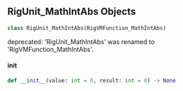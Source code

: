 ## RigUnit_MathIntAbs Objects

```python
class RigUnit_MathIntAbs(RigVMFunction_MathIntAbs)
```

deprecated: 'RigUnit_MathIntAbs' was renamed to 'RigVMFunction_MathIntAbs'.

<a id="unreal.RigUnit_MathIntAbs.__init__"></a>

#### __init__

```python
def __init__(value: int = 0, result: int = 0) -> None
```

<a id="unreal.RigVMFunction_MathIntToFloat"></a>